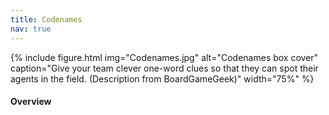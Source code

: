 ```yaml
---
title: Codenames
nav: true
--- 
```


{% include figure.html img="Codenames.jpg" alt="Codenames box cover" caption="Give your team clever one-word clues so that they can spot their agents in the field. (Description from BoardGameGeek)" width="75%" %}

#### Overview
<html>
   <head>
      <style>
         table {width: 100%;}
         table, td, th {
            border-collapse: collapse;
            padding: 8px;
            border-bottom: 1px solid #ddd;
         
         th {            
            style="text-align:Center"
            border: 1px solid black;
            padding-top: 12px;
            padding-bottom: 12px;
            background-color: #f1b300;
            color: white;
            }
      </style>
   </head>
   <body>
      <table>
         <tr>
            <td style="text-align:Left">Author:</td>
            <td style="text-align:Left">Vlaada Chvátil</td>
         </tr>
         <tr>
            <td style="text-align:Left">Year:</td>
            <td style="text-align:Left">2015</td>
         </tr>
         <tr>
            <td style="text-align:Left">Players:</td>
            <td style="text-align:Left">2–8+ (competitive: 4–8+)</td>
         </tr>
          <tr>
            <td style="text-align:Left">Time:</td>
            <td style="text-align:Left">15 min</td>
         </tr>
          <tr>
            <td style="text-align:Left">Theme:</td>
            <td style="text-align:Left">spies, agents, revealing secret identities</td>
         </tr>
          <tr>
            <td style="text-align:Left">Mechanics:</td>
            <td style="text-align:Left">words association, deduction, team play</td>
         </tr>
      </table>
   </body>
   <p>
   </p>
</html>
#### Description
The two rival spymasters know the secret identities of 25 agents. Their teammates know the agents only by their CODENAMES.

The teams compete to see who can make contact with all of their agents first. Spymasters give one-word clues that can point to multiple words on the board. Their teammates try to guess words of the right color while avoiding those that belong to the opposing team. And everyone wants to avoid the assassin.

Codenames: win or lose, it’s fun to figure out the clues.

{% include button.md text="Play Codenames Online!" link="https://codenames.game/" color="warning" %}

#### Goal

Be the first team to make contact with all of their agents!

#### SETUP
1. Log in to the site. 
2. Choose team (red or blue) and role (each team has one Spymaster and rest are Operatives).
3. The team that has one extra clue to guess goes first. 

#### GAMEPLAY
First, `Spymaster` examines the board, then gives an one-word clue followed by a number, which relates to the number of associated cards (exception: 0 and ∞): e.g.: library, 5

The clue must
- Relate to word meaning 
  - Be a word in English language
  - Not be a form or part of a word on any visible card. 
  - Optional variant: Compound/hyphenated words, proper names, abbreviations, acronyms, homonyms, and rhymed words
- 0 means no clues relate to it. Both allow unlimited guessing (unless wrong)

{% capture text %}
Can you find 3 cards that relate to the clue "MAPLE"?
{% endcapture %}
{% include card.md text=text header="An Example Clue" img="Codename_Example_Clue.PNG" %}

Then, `Operatives` discuss amongst themselves, then inform the `Spymaster` their guesses (one at a time) up to one more than the number clue provided (if not 0 and ∞)
- Their team’s color (e.g. red) = got a clue and MAY keep guessing until number limit or stopping
- The opponent’s color (e.g. blue) = card covered by opponent and turn ends
- Bystander (beige color) = turn ends
- Assassin (black) = game ends and that team loses

#### GAME END
Gameplay continues until endgame condition is met:
- First team to have all their words covered wins 
- The team that contacts the assassin instantly loses. 


